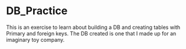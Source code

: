 # DB_Practice
This is an exercise to learn about building a DB and creating tables with Primary and foreign keys. The DB created is one that I made up for an imaginary toy company.
